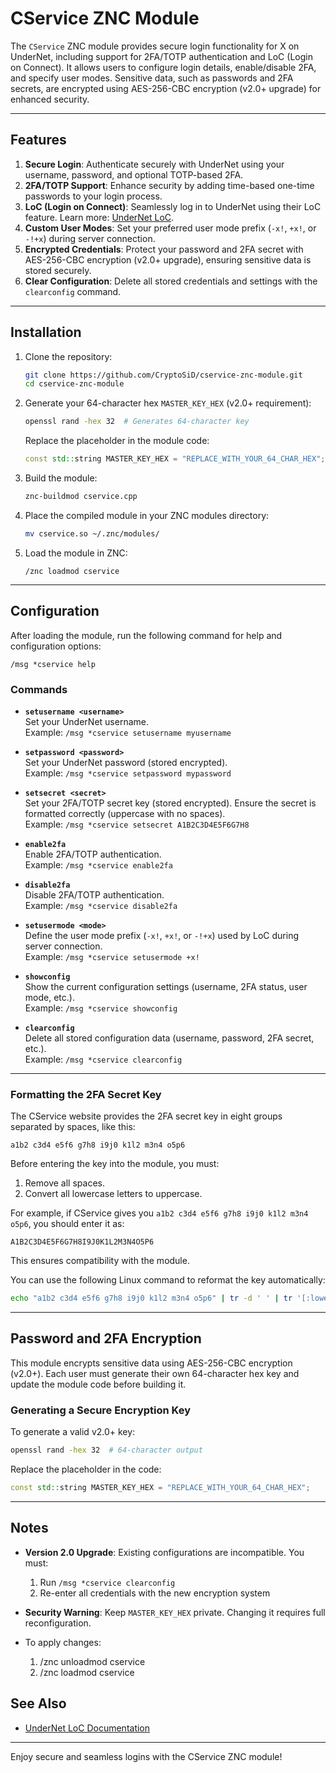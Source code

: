 # CService ZNC Module

The `CService` ZNC module provides secure login functionality for X on UnderNet, including support for 2FA/TOTP authentication and LoC (Login on Connect). It allows users to configure login details, enable/disable 2FA, and specify user modes. Sensitive data, such as passwords and 2FA secrets, are encrypted using AES-256-CBC encryption (v2.0+ upgrade) for enhanced security.

---

## Features

1. **Secure Login**: Authenticate securely with UnderNet using your username, password, and optional TOTP-based 2FA.
2. **2FA/TOTP Support**: Enhance security by adding time-based one-time passwords to your login process.
3. **LoC (Login on Connect)**: Seamlessly log in to UnderNet using their LoC feature. Learn more: [UnderNet LoC](https://www.undernet.org/loc/).
4. **Custom User Modes**: Set your preferred user mode prefix (`-x!`, `+x!`, or `-!+x`) during server connection.
5. **Encrypted Credentials**: Protect your password and 2FA secret with AES-256-CBC encryption (v2.0+ upgrade), ensuring sensitive data is stored securely.
6. **Clear Configuration**: Delete all stored credentials and settings with the `clearconfig` command.

---

## Installation

1. Clone the repository:
   ```bash
   git clone https://github.com/CryptoSiD/cservice-znc-module.git
   cd cservice-znc-module
   ```

2. Generate your 64-character hex `MASTER_KEY_HEX` (v2.0+ requirement):
   ```bash
   openssl rand -hex 32  # Generates 64-character key
   ```
   Replace the placeholder in the module code:
   ```cpp
   const std::string MASTER_KEY_HEX = "REPLACE_WITH_YOUR_64_CHAR_HEX";
   ```

3. Build the module:
   ```bash
   znc-buildmod cservice.cpp
   ```

4. Place the compiled module in your ZNC modules directory:
   ```bash
   mv cservice.so ~/.znc/modules/
   ```

5. Load the module in ZNC:
   ```text
   /znc loadmod cservice
   ```

---

## Configuration

After loading the module, run the following command for help and configuration options:
```text
/msg *cservice help
```

### Commands

- **`setusername <username>`**  
  Set your UnderNet username.  
  Example: `/msg *cservice setusername myusername`

- **`setpassword <password>`**  
  Set your UnderNet password (stored encrypted).  
  Example: `/msg *cservice setpassword mypassword`

- **`setsecret <secret>`**  
  Set your 2FA/TOTP secret key (stored encrypted). Ensure the secret is formatted correctly (uppercase with no spaces).  
  Example: `/msg *cservice setsecret A1B2C3D4E5F6G7H8`

- **`enable2fa`**  
  Enable 2FA/TOTP authentication.  
  Example: `/msg *cservice enable2fa`

- **`disable2fa`**  
  Disable 2FA/TOTP authentication.  
  Example: `/msg *cservice disable2fa`

- **`setusermode <mode>`**  
  Define the user mode prefix (`-x!`, `+x!`, or `-!+x`) used by LoC during server connection.  
  Example: `/msg *cservice setusermode +x!`

- **`showconfig`**  
  Show the current configuration settings (username, 2FA status, user mode, etc.).  
  Example: `/msg *cservice showconfig`

- **`clearconfig`**  
  Delete all stored configuration data (username, password, 2FA secret, etc.).  
  Example: `/msg *cservice clearconfig`

---

### Formatting the 2FA Secret Key

The CService website provides the 2FA secret key in eight groups separated by spaces, like this:
```
a1b2 c3d4 e5f6 g7h8 i9j0 k1l2 m3n4 o5p6
```
Before entering the key into the module, you must:
1. Remove all spaces.
2. Convert all lowercase letters to uppercase.

For example, if CService gives you `a1b2 c3d4 e5f6 g7h8 i9j0 k1l2 m3n4 o5p6`, you should enter it as:
```
A1B2C3D4E5F6G7H8I9J0K1L2M3N4O5P6
```
This ensures compatibility with the module.

You can use the following Linux command to reformat the key automatically:
```bash
echo "a1b2 c3d4 e5f6 g7h8 i9j0 k1l2 m3n4 o5p6" | tr -d ' ' | tr '[:lower:]' '[:upper:]'
```

---

## Password and 2FA Encryption

This module encrypts sensitive data using AES-256-CBC encryption (v2.0+). Each user must generate their own 64-character hex key and update the module code before building it.

### Generating a Secure Encryption Key

To generate a valid v2.0+ key:
```bash
openssl rand -hex 32  # 64-character output
```

Replace the placeholder in the code:
```cpp
const std::string MASTER_KEY_HEX = "REPLACE_WITH_YOUR_64_CHAR_HEX";
```

---

## Notes

- **Version 2.0 Upgrade**: Existing configurations are incompatible. You must:
  1. Run `/msg *cservice clearconfig`
  2. Re-enter all credentials with the new encryption system

- **Security Warning**: Keep `MASTER_KEY_HEX` private. Changing it requires full reconfiguration.

- To apply changes:
  1. /znc unloadmod cservice
  2. /znc loadmod cservice

## See Also
* [UnderNet LoC Documentation](https://www.undernet.org/loc/)

---

Enjoy secure and seamless logins with the CService ZNC module!
